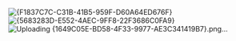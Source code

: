 ![{F1837C7C-C31B-41B5-959F-D60A64ED676F}](https://github.com/user-attachments/assets/49e17f49-c8cb-45eb-8702-57e3fa2e79e2)
![{5683283D-E552-4AEC-9FF8-22F3686C0FA9}](https://github.com/user-attachments/assets/7cd7c514-2de9-4c43-a9f6-4aee45eec461)
![Uploading {1649C05E-BD58-4F33-9977-AE3C341419B7}.png…]()

